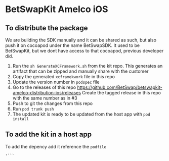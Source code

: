 # BetSwapKit Amelco iOS

## To distribute the package

We are building the SDK manually and it can be shared as such, but also push it on cocoapod under the name BetSwapSDK. It used to be BetSwapKit, but we dont have access to that cocoapod, previous developer did.

1. Run the `sh GenerateXCFramework.sh` from the kit repo. This generates an artifact that can be zipped and manually share with the customer
2. Copy the generated `xcframekwork` file in this repo
3. Update the version number in `podspec` file
4. Go to the releases of this repo https://github.com/BetSwap/betswapkit-amelco-distribution-ios/releases
   Create the tagged release in this repo with the same number as in #3
5. Push to git the changes from this repo
6. Run `pod trunk push`
7. The updated kit is ready to be updated from the host app with `pod install`

## To add the kit in a host app

To add the depency add it reference the `podfile`


```pod 'BetSwapSDK', podspec: 'https://raw.githubusercontent.com/CocoaPods/Specs/379b3b428caef7468162e1c17b86b202b6c009de/Specs/5/8/3/BetSwapSDK/1.4.1/BetSwapSDK.podspec.json
'```

